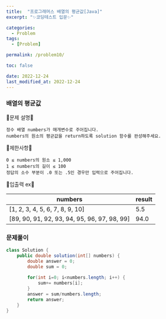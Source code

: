 ```yaml
---
title:  "프로그래머스 배열의 평균값[Java]"
excerpt: "✨코딩테스트 입문✨"

categories:
  - Problem
tags:
  - [Problem]

permalink: /problem10/

toc: false

date: 2022-12-24
last_modified_at: 2022-12-24
---
```

### 배열의 평균값

💫문제 설명💫

```
정수 배열 numbers가 매개변수로 주어집니다.
numbers의 원소의 평균값을 return하도록 solution 함수를 완성해주세요.
```
💫제한사항💫

```
0 ≤ numbers의 원소 ≤ 1,000
1 ≤ numbers의 길이 ≤ 100
정답의 소수 부분이 .0 또는 .5인 경우만 입력으로 주어집니다.
```

💫입출력 ex💫

|numbers|result|
|------|---|
|[1, 2, 3, 4, 5, 6, 7, 8, 9, 10]|5.5|
|[89, 90, 91, 92, 93, 94, 95, 96, 97, 98, 99]|94.0|


### 문제풀이

```java
class Solution {
    public double solution(int[] numbers) {
        double answer = 0;
        double sum = 0;
        
        for(int i=0; i<numbers.length; i++) {
            sum+= numbers[i];
        }
        answer = sum/numbers.length;
        return answer;
    }
}
```
